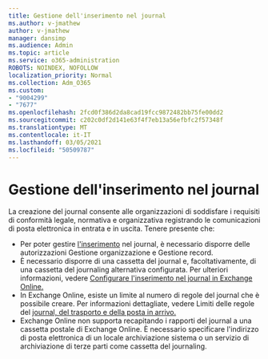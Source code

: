 ```yaml
---
title: Gestione dell'inserimento nel journal
ms.author: v-jmathew
author: v-jmathew
manager: dansimp
ms.audience: Admin
ms.topic: article
ms.service: o365-administration
ROBOTS: NOINDEX, NOFOLLOW
localization_priority: Normal
ms.collection: Adm_O365
ms.custom:
- "9004299"
- "7677"
ms.openlocfilehash: 2fcd0f386d2da8cad19fcc9872482bb75fe00dd2
ms.sourcegitcommit: c202c0df2d141e63f4f7eb13a56efbfc2f57348f
ms.translationtype: MT
ms.contentlocale: it-IT
ms.lasthandoff: 03/05/2021
ms.locfileid: "50509787"
---
```

# <a name="manage-journaling"></a>Gestione dell'inserimento nel journal

La creazione del journal consente alle organizzazioni di soddisfare i requisiti di conformità legale, normativa e organizzativa registrando le comunicazioni di posta elettronica in entrata e in uscita. Tenere presente che:

* Per poter gestire [l'inserimento](https://go.microsoft.com/fwlink/?linkid=2115259) nel journal, è necessario disporre delle autorizzazioni Gestione organizzazione e Gestione record. [](https://go.microsoft.com/fwlink/?linkid=2115469)
* È necessario disporre di una cassetta del journal e, facoltativamente, di una cassetta del journaling alternativa configurata. Per ulteriori informazioni, vedere [Configurare l'inserimento nel journal in Exchange Online.](https://go.microsoft.com/fwlink/?linkid=2115260)
* In Exchange Online, esiste un limite al numero di regole del journal che è possibile creare. Per informazioni dettagliate, vedere Limiti delle regole del [journal, del trasporto e della posta in arrivo.](https://go.microsoft.com/fwlink/?linkid=2115261)
* Exchange Online non supporta recapitando i rapporti del journal a una cassetta postale di Exchange Online. È necessario specificare l'indirizzo di posta elettronica di un locale archiviazione sistema o un servizio di archiviazione di terze parti come cassetta del journaling.
